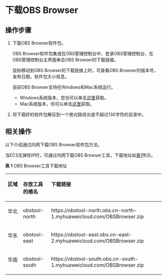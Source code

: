 # 下载OBS Browser<a name="zh-cn_topic_0045829056"></a>

## 操作步骤<a name="s693e40d3507a46dca416d86f416cf72e"></a>

1.  下载OBS Browser软件包。

    OBS Browser软件包集成在OBS管理控制台中，登录OBS管理控制台，在OBS管理控制台主界面单击OBS Browser的下载链接。

    鼠标移动到OBS Browser的下载链接上时，可查看OBS Browser的版本号，发布日期，软件包大小信息。

    目前OBS Browser支持在Windows和Mac系统运行。

    -   Windows系统版本，您也可以单击[这里](https://obstool-north.obs.myhuaweicloud.com/browser/hec/win32/OBSBrowser.zip)获取。
    -   Mac系统版本，你可以单击[这里](https://obstool-north.obs.myhuaweicloud.com/browser/hec/mac/OBSBrowser.zip)获取。

2.  将下载好的软件包解压到一个绝对路径长度不超过130字符的目录中。

## 相关操作<a name="s2495c81200f04576a417a7ea90f37d6e"></a>

以下介绍通过内网下载OBS Browser软件包方法。

当ECS无弹性IP时，可通过内网下载OBS Browser工具，下载地址如[表1](#table1793216464212)所示。

**表 1**  OBS Browser工具下载地址

<a name="table1793216464212"></a>
<table><thead align="left"><tr id="row10933144617216"><th class="cellrowborder" valign="top" width="9.841584158415841%" id="mcps1.2.4.1.1"><p id="p48081857112115"><a name="p48081857112115"></a><a name="p48081857112115"></a>区域</p>
</th>
<th class="cellrowborder" valign="top" width="17.881188118811885%" id="mcps1.2.4.1.2"><p id="p480875772116"><a name="p480875772116"></a><a name="p480875772116"></a>存放工具的桶名</p>
</th>
<th class="cellrowborder" valign="top" width="72.27722772277228%" id="mcps1.2.4.1.3"><p id="p1780805719213"><a name="p1780805719213"></a><a name="p1780805719213"></a>下载链接</p>
</th>
</tr>
</thead>
<tbody><tr id="row119335462219"><td class="cellrowborder" valign="top" width="9.841584158415841%" headers="mcps1.2.4.1.1 "><p id="p9808195710217"><a name="p9808195710217"></a><a name="p9808195710217"></a>华北</p>
</td>
<td class="cellrowborder" valign="top" width="17.881188118811885%" headers="mcps1.2.4.1.2 "><p id="p8808205732113"><a name="p8808205732113"></a><a name="p8808205732113"></a>obstool-north</p>
</td>
<td class="cellrowborder" valign="top" width="72.27722772277228%" headers="mcps1.2.4.1.3 "><p id="p4411248144217"><a name="p4411248144217"></a><a name="p4411248144217"></a>https://obstool-north.obs.cn-north-1.myhuaweicloud.com/OBSBrowser.zip</p>
</td>
</tr>
<tr id="row4933746182114"><td class="cellrowborder" valign="top" width="9.841584158415841%" headers="mcps1.2.4.1.1 "><p id="p980955720210"><a name="p980955720210"></a><a name="p980955720210"></a>华东</p>
</td>
<td class="cellrowborder" valign="top" width="17.881188118811885%" headers="mcps1.2.4.1.2 "><p id="p880985710210"><a name="p880985710210"></a><a name="p880985710210"></a>obstool-east</p>
</td>
<td class="cellrowborder" valign="top" width="72.27722772277228%" headers="mcps1.2.4.1.3 "><p id="p84119485424"><a name="p84119485424"></a><a name="p84119485424"></a>https://obstool-east.obs.cn-east-2.myhuaweicloud.com/OBSBrowser.zip</p>
</td>
</tr>
<tr id="row293344632115"><td class="cellrowborder" valign="top" width="9.841584158415841%" headers="mcps1.2.4.1.1 "><p id="p10809457152112"><a name="p10809457152112"></a><a name="p10809457152112"></a>华南</p>
</td>
<td class="cellrowborder" valign="top" width="17.881188118811885%" headers="mcps1.2.4.1.2 "><p id="p168092571212"><a name="p168092571212"></a><a name="p168092571212"></a>obstool-south</p>
</td>
<td class="cellrowborder" valign="top" width="72.27722772277228%" headers="mcps1.2.4.1.3 "><p id="p44111248144213"><a name="p44111248144213"></a><a name="p44111248144213"></a>https://obstool-south.obs.cn-south-1.myhuaweicloud.com/OBSBrowser.zip</p>
</td>
</tr>
</tbody>
</table>

